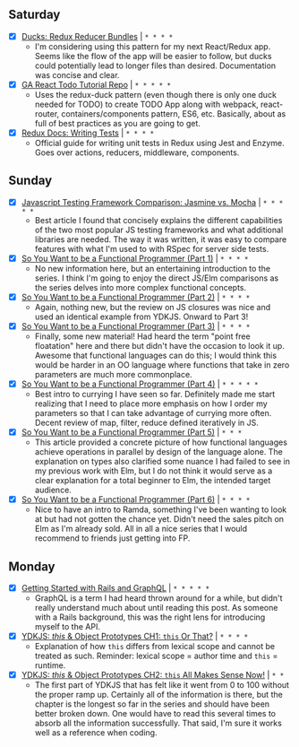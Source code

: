 ## Saturday

* [x] [Ducks: Redux Reducer Bundles](https://github.com/erikras/ducks-modular-redux) | `* * * *`
  * I'm considering using this pattern for my next React/Redux app. Seems like the flow of the app will be easier to follow, but ducks could potentially lead to longer files than desired. Documentation was concise and clear.
* [x] [GA React Todo Tutorial Repo](https://github.com/goopscoop/ga-react-tutorial/tree/6-reduxActionsAndReducers) | `* * * * *`
  * Uses the redux-duck pattern (even though there is only one duck needed for TODO) to create TODO App along with webpack, react-router, containers/components pattern, ES6, etc. Basically, about as full of best practices as you are going to get.
* [x] [Redux Docs: Writing Tests](http://redux.js.org/docs/recipes/WritingTests.html) | `* * * *`
  * Official guide for writing unit tests in Redux using Jest and Enzyme. Goes over actions, reducers, middleware, components.

## Sunday

* [x] [Javascript Testing Framework Comparison: Jasmine vs. Mocha](https://www.codementor.io/javascript/tutorial/javascript-testing-framework-comparison-jasmine-vs-mocha) | `* * * * *`
  * Best article I found that concisely explains the different capabilities of the two most popular JS testing frameworks and what additional libraries are needed. The way it was written, it was easy to compare features with what I'm used to with RSpec for server side tests.
* [x] [So You Want to be a Functional Programmer (Part 1)](https://medium.com/@cscalfani/so-you-want-to-be-a-functional-programmer-part-1-1f15e387e536#.li48cfrsx) | `* * * *`
  * No new information here, but an entertaining introduction to the series. I think I'm going to enjoy the direct JS/Elm comparisons as the series delves into more complex functional concepts.
* [x] [So You Want to be a Functional Programmer (Part 2)](https://medium.com/@cscalfani/so-you-want-to-be-a-functional-programmer-part-2-7005682cec4a#.hsj35e65j) | `* * * *`
  * Again, nothing new, but the review on JS closures was nice and used an identical example from YDKJS. Onward to Part 3!
* [x] [So You Want to be a Functional Programmer (Part 3)](https://medium.com/@cscalfani/so-you-want-to-be-a-functional-programmer-part-3-1b0fd14eb1a7#.mxfm25nf1) | `* * * *`
  * Finally, some new material! Had heard the term "point free floatation" here and there but didn't have the occasion to look it up. Awesome that functional languages can do this; I would think this would be harder in an OO language where functions that take in zero parameters are much more commonplace.
* [x] [So You Want to be a Functional Programmer (Part 4)](https://medium.com/@cscalfani/so-you-want-to-be-a-functional-programmer-part-4-18fbe3ea9e49#.2gc05m6g9) | `* * * * *`
  * Best intro to currying I have seen so far. Definitely made me start realizing that I need to place more emphasis on how I order my parameters so that I can take advantage of currying more often. Decent review of map, filter, reduce defined iteratively in JS.
* [x] [So You Want to be a Functional Programmer (Part 5)](https://medium.com/@cscalfani/so-you-want-to-be-a-functional-programmer-part-5-c70adc9cf56a#.upvenvyzj) | `* * *`
  * This article provided a concrete picture of how functional languages achieve operations in parallel by design of the language alone. The explanation on types also clarified some nuance I had failed to see in my previous work with Elm, but I do not think it would serve as a clear explanation for a total beginner to Elm, the intended target audience.
* [x] [So You Want to be a Functional Programmer (Part 6)](https://medium.com/@cscalfani/so-you-want-to-be-a-functional-programmer-part-6-db502830403#.cxq9njehs) | `* * * *`
  * Nice to have an intro to Ramda, something I've been wanting to look at but had not gotten the chance yet. Didn't need the sales pitch on Elm as I'm already sold. All in all a nice series that I would recommend to friends just getting into FP.

## Monday
  * [x] [Getting Started with Rails and GraphQL](http://mgiroux.me/2015/getting-started-with-rails-graphql-relay/) | `* * * * *`
    * GraphQL is a term I had heard thrown around for a while, but didn't really understand much about until reading this post. As someone with a Rails background, this was the right lens for introducing myself to the API.
  * [x] [YDKJS: *this* & Object Prototypes CH1: `this` Or That?](https://github.com/getify/You-Dont-Know-JS/blob/master/this%20%26%20object%20prototypes/ch1.md) | `* * * *`
    * Explanation of how `this` differs from lexical scope and cannot be treated as such. Reminder: lexical scope = author time and `this` = runtime.
  * [x] [YDKJS: *this* & Object Prototypes CH2: `this` All Makes Sense Now!](https://github.com/getify/You-Dont-Know-JS/blob/master/this%20%26%20object%20prototypes/ch2.md) | `* *`
    * The first part of YDKJS that has felt like it went from 0 to 100 without the proper ramp up. Certainly all of the information is there, but the chapter is the longest so far in the series and should have been better broken down. One would have to read this several times to absorb all the information successfully. That said, I'm sure it works well as a reference when coding.
  
